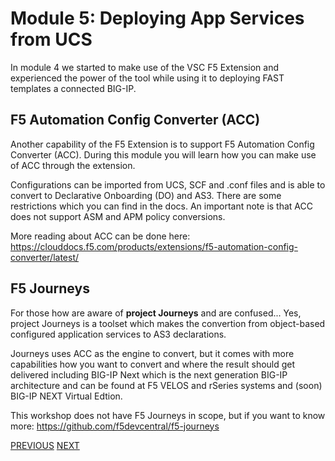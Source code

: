 # Module 5: Deploying App Services from UCS

In module 4 we started to make use of the VSC F5 Extension and experienced the power of the tool while using it to deploying FAST templates a connected BIG-IP.

## F5 Automation Config Converter (ACC)
Another capability of the F5 Extension is to support F5 Automation Config Converter (ACC). During this module you will learn how you can make use of ACC through the extension.

Configurations can be imported from UCS, SCF and .conf files and is able to convert to Declarative Onboarding (DO) and AS3. There are some restrictions which you can find in the docs.
An important note is that ACC does not support ASM and APM policy conversions.

More reading about ACC can be done here: https://clouddocs.f5.com/products/extensions/f5-automation-config-converter/latest/

## F5 Journeys
For those how are aware of **project Journeys** and are confused... Yes, project Journeys is a toolset which makes the convertion from object-based configured application services to AS3 declarations. 

Journeys uses ACC as the engine to convert, but it comes with more capabilities how you want to convert and where the result should get delivered including BIG-IP Next which is the next generation BIG-IP architecture and can be found at F5 VELOS and rSeries systems and (soon) BIG-IP NEXT Virtual Edtion.

This workshop does not have F5 Journeys in scope, but if you want to know more: https://github.com/f5devcentral/f5-journeys

[PREVIOUS](module_4/task4_3.md)      [NEXT](module_5/task5_1.md)